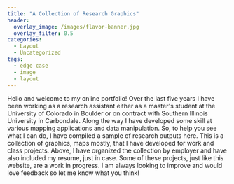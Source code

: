 ```yaml
---
title: "A Collection of Research Graphics"
header:
  overlay_image: /images/flavor-banner.jpg
  overlay_filter: 0.5
categories:
  - Layout
  - Uncategorized
tags:
  - edge case
  - image
  - layout
---
```


Hello and welcome to my  online portfolio! Over  the last five years I have  been working as a research assistant either as a  master's 
student at the University of Colorado in  Boulder or on contract with Southern Illinois University in Carbondale. Along the  way I have
developed some skill at various mapping applications and data manipulation. So, to help you see what I can do, I have compiled a sample 
of research outputs  here. This is a collection of graphics, maps mostly, that I have developed for work  and class projects.  Above, I 
have  organized the  collection by  employer and  have also included my resume, just  in case. Some of these projects,  just  like this 
website, are a work in progress. I am always looking to improve and would love feedback so let me know what you think!


